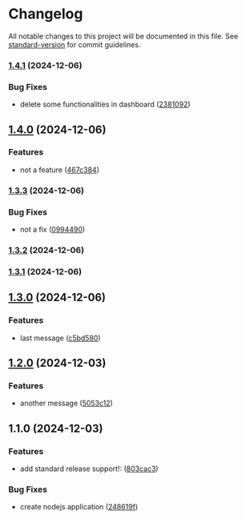 # Changelog

All notable changes to this project will be documented in this file. See [standard-version](https://github.com/conventional-changelog/standard-version) for commit guidelines.

### [1.4.1](https://github.com/Chooeychloe/auto-changelog/compare/v1.4.0...v1.4.1) (2024-12-06)


### Bug Fixes

* delete some functionalities in dashboard ([2381092](https://github.com/Chooeychloe/auto-changelog/commit/2381092f5f588a647e2220b50920e83535f57274))

## [1.4.0](https://github.com/Chooeychloe/auto-changelog/compare/v1.3.3...v1.4.0) (2024-12-06)


### Features

* not a feature ([467c384](https://github.com/Chooeychloe/auto-changelog/commit/467c384cbfed96b9455f1d5ef91e825882e0d8ab))

### [1.3.3](https://github.com/Chooeychloe/auto-changelog/compare/v1.3.2...v1.3.3) (2024-12-06)


### Bug Fixes

* not a fix ([0994490](https://github.com/Chooeychloe/auto-changelog/commit/099449045988be3d210b8a8cf3d4ca56c860dd45))

### [1.3.2](https://github.com/Chooeychloe/auto-changelog/compare/v1.3.1...v1.3.2) (2024-12-06)

### [1.3.1](https://github.com/Chooeychloe/auto-changelog/compare/v1.3.0...v1.3.1) (2024-12-06)

## [1.3.0](https://github.com/Chooeychloe/auto-changelog/compare/v1.2.0...v1.3.0) (2024-12-06)


### Features

* last message ([c5bd580](https://github.com/Chooeychloe/auto-changelog/commit/c5bd58038ca280c132e04ad823a8b697c3c16178))

## [1.2.0](https://github.com/Chooeychloe/auto-changelog/compare/v1.1.0...v1.2.0) (2024-12-03)


### Features

* another message ([5053c12](https://github.com/Chooeychloe/auto-changelog/commit/5053c12e20cc6fc8b7635a60d64c165e7b9bf2ce))

## 1.1.0 (2024-12-03)


### Features

* add standard release support!: ([803cac3](https://github.com/Chooeychloe/auto-changelog/commit/803cac32f86c30d7653e104c71660be5af8bfbdb))


### Bug Fixes

* create nodejs application ([248619f](https://github.com/Chooeychloe/auto-changelog/commit/248619fd93839acabcd8d2bfbf7308ed7621db1b))
